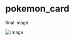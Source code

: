 # pokemon_card


final image

![image](https://user-images.githubusercontent.com/113453096/193146372-d579f897-8429-46b2-8efa-74ac6958d153.png)
